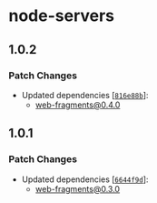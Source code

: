# node-servers

## 1.0.2

### Patch Changes

- Updated dependencies [[`816e88b`](https://github.com/web-fragments/web-fragments/commit/816e88b187d91e76032dc3c7d015a971810708d9)]:
  - web-fragments@0.4.0

## 1.0.1

### Patch Changes

- Updated dependencies [[`6644f9d`](https://github.com/web-fragments/web-fragments/commit/6644f9daf739ed3036022264f6cef2f88af586ee)]:
  - web-fragments@0.3.0
